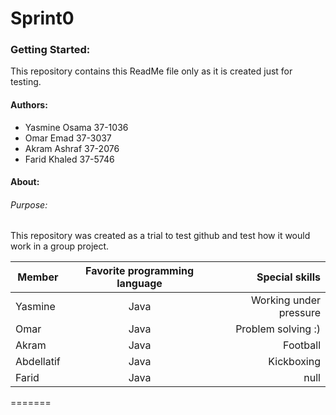 # Sprint0
### Getting Started:
This repository contains this ReadMe file only as it is created just for testing.
#### Authors:
  - Yasmine Osama  37-1036
  - Omar Emad 37-3037
  - Akram Ashraf 37-2076
  - Farid Khaled 37-5746
#### About:
###### Purpose:
This repository was created as a trial to test github and test how it would work
in a group project.

| Member    |Favorite programming language |  Special skills |
|----------|:-------------:|------:|
| Yasmine |  Java | Working under pressure |
| Omar |    Java   |   Problem solving :) |
   | Akram | Java | Football|
|Abdellatif|Java|Kickboxing|
|Farid |Java |null |
=======
